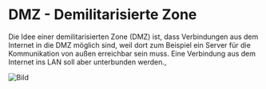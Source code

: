 # DMZ - Demilitarisierte Zone

Die Idee einer demilitarisierten Zone (DMZ) ist, dass Verbindungen aus dem Internet in die DMZ möglich sind, weil dort zum Beispiel ein Server für die 
Kommunikation von außen erreichbar sein muss. Eine Verbindung aus dem Internet ins LAN soll aber unterbunden werden.,

![Bild](https://www.elektronik-kompendium.de/sites/net/bilder/09072411.png)
